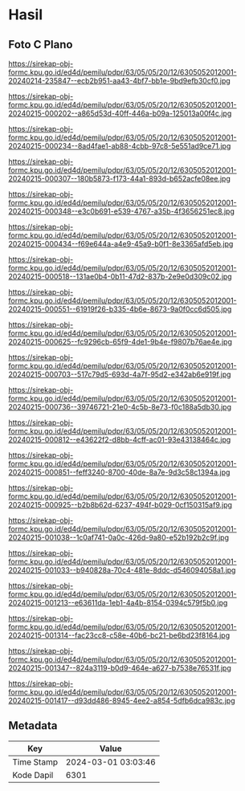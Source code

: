 # Hasil

## Foto C Plano

https://sirekap-obj-formc.kpu.go.id/ed4d/pemilu/pdpr/63/05/05/20/12/6305052012001-20240214-235847--ecb2b951-aa43-4bf7-bb1e-9bd9efb30cf0.jpg

https://sirekap-obj-formc.kpu.go.id/ed4d/pemilu/pdpr/63/05/05/20/12/6305052012001-20240215-000202--a865d53d-40ff-446a-b09a-125013a00f4c.jpg

https://sirekap-obj-formc.kpu.go.id/ed4d/pemilu/pdpr/63/05/05/20/12/6305052012001-20240215-000234--8ad4fae1-ab88-4cbb-97c8-5e551ad9ce71.jpg

https://sirekap-obj-formc.kpu.go.id/ed4d/pemilu/pdpr/63/05/05/20/12/6305052012001-20240215-000307--180b5873-f173-44a1-893d-b652acfe08ee.jpg

https://sirekap-obj-formc.kpu.go.id/ed4d/pemilu/pdpr/63/05/05/20/12/6305052012001-20240215-000348--e3c0b691-e539-4767-a35b-4f3656251ec8.jpg

https://sirekap-obj-formc.kpu.go.id/ed4d/pemilu/pdpr/63/05/05/20/12/6305052012001-20240215-000434--f69e644a-a4e9-45a9-b0f1-8e3365afd5eb.jpg

https://sirekap-obj-formc.kpu.go.id/ed4d/pemilu/pdpr/63/05/05/20/12/6305052012001-20240215-000518--131ae0b4-0b11-47d2-837b-2e9e0d309c02.jpg

https://sirekap-obj-formc.kpu.go.id/ed4d/pemilu/pdpr/63/05/05/20/12/6305052012001-20240215-000551--61919f26-b335-4b6e-8673-9a0f0cc6d505.jpg

https://sirekap-obj-formc.kpu.go.id/ed4d/pemilu/pdpr/63/05/05/20/12/6305052012001-20240215-000625--fc9296cb-65f9-4de1-9b4e-f9807b76ae4e.jpg

https://sirekap-obj-formc.kpu.go.id/ed4d/pemilu/pdpr/63/05/05/20/12/6305052012001-20240215-000703--517c79d5-693d-4a7f-95d2-e342ab6e919f.jpg

https://sirekap-obj-formc.kpu.go.id/ed4d/pemilu/pdpr/63/05/05/20/12/6305052012001-20240215-000736--39746721-21e0-4c5b-8e73-f0c188a5db30.jpg

https://sirekap-obj-formc.kpu.go.id/ed4d/pemilu/pdpr/63/05/05/20/12/6305052012001-20240215-000812--e43622f2-d8bb-4cff-ac01-93e43138464c.jpg

https://sirekap-obj-formc.kpu.go.id/ed4d/pemilu/pdpr/63/05/05/20/12/6305052012001-20240215-000851--feff3240-8700-40de-8a7e-9d3c58c1394a.jpg

https://sirekap-obj-formc.kpu.go.id/ed4d/pemilu/pdpr/63/05/05/20/12/6305052012001-20240215-000925--b2b8b62d-6237-494f-b029-0cf150315af9.jpg

https://sirekap-obj-formc.kpu.go.id/ed4d/pemilu/pdpr/63/05/05/20/12/6305052012001-20240215-001038--1c0af741-0a0c-426d-9a80-e52b192b2c9f.jpg

https://sirekap-obj-formc.kpu.go.id/ed4d/pemilu/pdpr/63/05/05/20/12/6305052012001-20240215-001033--b940828a-70c4-481e-8ddc-d546094058a1.jpg

https://sirekap-obj-formc.kpu.go.id/ed4d/pemilu/pdpr/63/05/05/20/12/6305052012001-20240215-001213--e63611da-1eb1-4a4b-8154-0394c579f5b0.jpg

https://sirekap-obj-formc.kpu.go.id/ed4d/pemilu/pdpr/63/05/05/20/12/6305052012001-20240215-001314--fac23cc8-c58e-40b6-bc21-be6bd23f8164.jpg

https://sirekap-obj-formc.kpu.go.id/ed4d/pemilu/pdpr/63/05/05/20/12/6305052012001-20240215-001347--824a3119-b0d9-464e-a627-b7538e76531f.jpg

https://sirekap-obj-formc.kpu.go.id/ed4d/pemilu/pdpr/63/05/05/20/12/6305052012001-20240215-001417--d93dd486-8945-4ee2-a854-5dfb6dca983c.jpg


## Metadata

| Key        | Value               |
| ---------- | ------------------- |
| Time Stamp | 2024-03-01 03:03:46 |
| Kode Dapil | 6301                |



